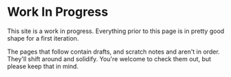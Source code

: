 # Work In Progress

This site is a work in progress. Everything
prior to this page is in pretty good shape
for a first iteration.

The pages that follow contain drafts, and
scratch notes and aren't in order. They'll
shift around and solidify. You're welcome
to check them out, but please keep that in
mind.
